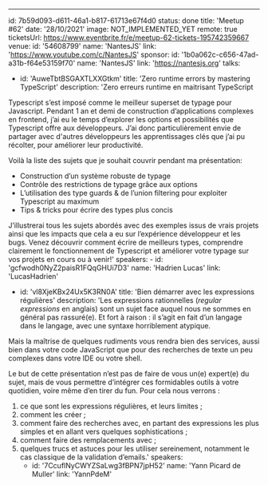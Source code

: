 ---

id: 7b59d093-d611-46a1-b817-61713e67f4d0
status: done
title: 'Meetup #62'
date: '28/10/2021'
image: NOT_IMPLEMENTED_YET
remote: true
ticketsUrl: https://www.eventbrite.fr/e/meetup-62-tickets-195742359667
venue:
id: '54608799'
name: 'NantesJS'
link: 'https://www.youtube.com/c/NantesJS'
sponsor:
id: '1b0a062c-c656-47ad-a31b-f64e53159f70'
name: 'NantesJS'
link: 'https://nantesjs.org'
talks:

- id: 'AuweTbtBSGAXTLXXGtkm'
  title: 'Zero runtime errors by mastering TypeScript'
  description: 'Zero erreurs runtime en maitrisant TypeScript

Typescript s’est imposé comme le meilleur superset de typage pour Javascript. Pendant 1 an et demi de construction d’applications complexes en frontend, j’ai eu le temps d’explorer les options et possibilités que Typescript offre aux développeurs. J’ai donc particulièrement envie de partager avec d&#x27;autres développeurs les apprentissages clés que j’ai pu récolter, pour améliorer leur productivité.

Voilà la liste des sujets que je souhait couvrir pendant ma présentation:

- Construction d’un système robuste de typage
- Contrôle des restrictions de typage grâce aux options
- L’utilisation des type guards &amp; de l’union filtering pour exploiter Typescript au maximum
- Tips &amp; tricks pour écrire des types plus concis

J’illustrerai tous les sujets abordés avec des exemples issus de vrais projets ainsi que les impacts que cela a eu sur l’expérience développeur et les bugs.
Venez découvrir comment écrire de meilleurs types, comprendre clairement le fonctionnement de Typescript et améliorer votre typage sur vos projets en cours ou à venir!'
speakers: -
id: 'gcfwodh0NyZ2paisR1FQqGHUi7D3'
name: 'Hadrien Lucas'
link: 'LucasHadrien'

- id: 'vl8XjeKBx24Ux5K3RN0A'
  title: 'Bien démarrer avec les expressions régulières'
  description: 'Les expressions rationnelles (_regular expressions_ en anglais) sont un sujet face auquel nous ne sommes en général pas rassuré(e). Et fort à raison : il s’agit en fait d’un langage dans le langage, avec une syntaxe horriblement atypique.

Mais la maîtrise de quelques rudiments vous rendra bien des services, aussi bien dans votre code JavaScript que pour des recherches de texte un peu complexes dans votre IDE ou votre shell.

Le but de cette présentation n’est pas de faire de vous un(e) expert(e) du sujet, mais de vous permettre d’intégrer ces formidables outils à votre quotidien, voire même d’en tirer du fun. Pour cela nous verrons :

1. ce que sont les expressions régulières, et leurs limites ;
2. comment les créer ;
3. comment faire des recherches avec, en partant des expressions les plus simples et en allant vers quelques sophistications ;
4. comment faire des remplacements avec ;
5. quelques trucs et astuces pour les utiliser sereinement, notamment le cas classique de la validation d’emails.'
   speakers:
    - id: '7CcuflNyCWYZSaLwg3fBPN7jpH52'
      name: 'Yann Picard de Muller'
      link: 'YannPdeM'
